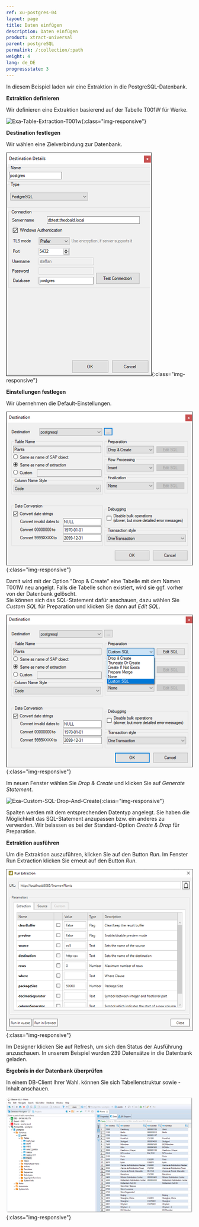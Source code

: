 ```yaml
---
ref: xu-postgres-04
layout: page
title: Daten einfügen
description: Daten einfügen
product: xtract-universal
parent: postgreSQL
permalink: /:collection/:path
weight: 4
lang: de_DE
progressstate: 3
---
```


In diesem Beispiel laden wir eine Extraktion in die PostgreSQL-Datenbank.

**Extraktion definieren**

Wir definieren eine Extraktion basierend auf der Tabelle T001W für Werke.

![Exa-Table-Extraction-T001w](/img/content/xu/postgres_table_t001w.png){:class="img-responsive"}

**Destination festlegen**

Wir wählen eine Zielverbindung zur Datenbank. 

![Exa-Destination-Details](/img/content/xu/postgres_destination_details.png){:class="img-responsive"}

**Einstellungen festlegen**

Wir übernehmen die Default-Einstellungen.

![Exa-Extraction-Specific-Settings-T001w](/img/content/xu/postgres_destination.png){:class="img-responsive"}

Damit wird mit der Option "Drop & Create" eine Tabelle mit dem Namen T001W neu angelgt. Falls die Tabelle schon existiert, wird sie ggf. vorher von der Datenbank gelöscht.<br> 
Sie können sich das SQL-Statement dafür anschauen, dazu wählen Sie *Custom SQL* für Preparation und klicken Sie dann auf *Edit SQL*.

![Exa-Extraction-Specific-Settings-Custom-SQL](/img/content/xu/postgres_custom_sqlt.png){:class="img-responsive"}

Im neuen Fenster wählen Sie *Drop & Create* und klicken Sie auf *Generate Statement*. 

![Exa-Custom-SQL-Drop-And-Create](/img/content/xu/postgres_destination_sql_statement_drop_and_create.png){:class="img-responsive"}

Spalten werden mit dem entsprechenden Datentyp angelegt. Sie haben die Möglichkeit das SQL-Statement anzupassen bzw. ein anderes zu verwerden. Wir belassen es bei der Standard-Option *Create & Drop* für Preparation.

**Extraktion ausführen**

Um die Extraktion auszuführen, klicken Sie auf den Button *Run*. Im Fenster Run Extraction klicken Sie erneut auf den Button *Run*. 

![Exa-Run-Extraction-T001w](/img/content/xu/postgres_run_extraction.png){:class="img-responsive"}

Im Designer klicken Sie auf Refresh, um sich den Status der Ausführung anzuschauen. In unserem Beispiel wurden 239 Datensätze in die Datenbank geladen.  


**Ergebnis in der Datenbank überprüfen**

In einem DB-Client Ihrer Wahl. können Sie sich Tabellenstruktur sowie -Inhalt  anschauen.

![Exa-Table-Extracted-Data](/img/content/xu/dbeaver_client_postgres.png){:class="img-responsive"}


